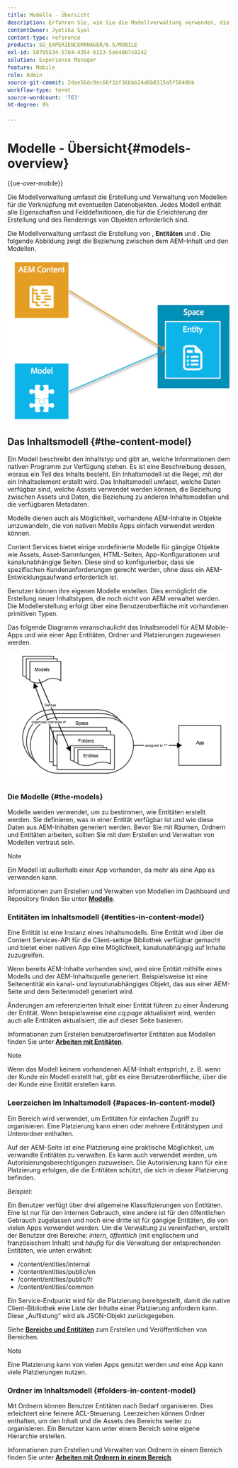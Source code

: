 ```yaml
---
title: Modelle - Übersicht
description: Erfahren Sie, wie Sie die Modellverwaltung verwenden, die die Erstellung und Verwaltung von Modellen für die Verknüpfung mit möglichen Datenobjekten umfasst.
contentOwner: Jyotika Syal
content-type: reference
products: SG_EXPERIENCEMANAGER/6.5/MOBILE
exl-id: 50785534-5784-4354-b123-5e640b7c0242
solution: Experience Manager
feature: Mobile
role: Admin
source-git-commit: 2dae56dc9ec66f1bf36bbb24d6b0315a5f5040bb
workflow-type: tm+mt
source-wordcount: '763'
ht-degree: 0%

---
```


# Modelle - Übersicht{#models-overview}

{{ue-over-mobile}}

Die Modellverwaltung umfasst die Erstellung und Verwaltung von Modellen für die Verknüpfung mit eventuellen Datenobjekten. Jedes Modell enthält alle Eigenschaften und Felddefinitionen, die für die Erleichterung der Erstellung und des Renderings von Objekten erforderlich sind.

Die Modellverwaltung umfasst die Erstellung von **&#x200B;**, **Entitäten** und **&#x200B;**. Die folgende Abbildung zeigt die Beziehung zwischen dem AEM-Inhalt und den Modellen.

![chlimage_1-81](assets/chlimage_1-81.png)

## Das Inhaltsmodell {#the-content-model}

Ein Modell beschreibt den Inhaltstyp und gibt an, welche Informationen dem nativen Programm zur Verfügung stehen. Es ist eine Beschreibung dessen, woraus ein Teil des Inhalts besteht. Ein Inhaltsmodell ist die Regel, mit der ein Inhaltselement erstellt wird. Das Inhaltsmodell umfasst, welche Daten verfügbar sind, welche Assets verwendet werden können, die Beziehung zwischen Assets und Daten, die Beziehung zu anderen Inhaltsmodellen und die verfügbaren Metadaten.

Modelle dienen auch als Möglichkeit, vorhandene AEM-Inhalte in Objekte umzuwandeln, die von nativen Mobile Apps einfach verwendet werden können.

Content Services bietet einige vordefinierte Modelle für gängige Objekte wie Assets, Asset-Sammlungen, HTML-Seiten, App-Konfigurationen und kanalunabhängige Seiten. Diese sind so konfigurierbar, dass sie spezifischen Kundenanforderungen gerecht werden, ohne dass ein AEM-Entwicklungsaufwand erforderlich ist.

Benutzer können ihre eigenen Modelle erstellen. Dies ermöglicht die Erstellung neuer Inhaltstypen, die noch nicht von AEM verwaltet werden. Die Modellerstellung erfolgt über eine Benutzeroberfläche mit vorhandenen primitiven Typen.

Das folgende Diagramm veranschaulicht das Inhaltsmodell für AEM Mobile-Apps und wie einer App Entitäten, Ordner und Platzierungen zugewiesen werden.

![chlimage_1-82](assets/chlimage_1-82.png)

### Die Modelle {#the-models}

Modelle werden verwendet, um zu bestimmen, wie Entitäten erstellt werden. Sie definieren, was in einer Entität verfügbar ist und wie diese Daten aus AEM-Inhalten generiert werden. Bevor Sie mit Räumen, Ordnern und Entitäten arbeiten, sollten Sie mit dem Erstellen und Verwalten von Modellen vertraut sein.

>[!NOTE]
>
>Ein Modell ist außerhalb einer App vorhanden, da mehr als eine App es verwenden kann.
>

Informationen zum Erstellen und Verwalten von Modellen im Dashboard und Repository finden Sie unter **[Modelle](/help/mobile/administer-mobile-apps.md)**.

### Entitäten im Inhaltsmodell {#entities-in-content-model}

Eine Entität ist eine Instanz eines Inhaltsmodells. Eine Entität wird über die Content Services-API für die Client-seitige Bibliothek verfügbar gemacht und bietet einer nativen App eine Möglichkeit, kanalunabhängig auf Inhalte zuzugreifen.

Wenn bereits AEM-Inhalte vorhanden sind, wird eine Entität mithilfe eines Modells und der AEM-Inhaltsquelle generiert. Beispielsweise ist eine Seitenentität ein kanal- und layoutunabhängiges Objekt, das aus einer AEM-Seite und dem Seitenmodell generiert wird.

Änderungen am referenzierten Inhalt einer Entität führen zu einer Änderung der Entität. Wenn beispielsweise eine *cq:page* aktualisiert wird, werden auch alle Entitäten aktualisiert, die auf dieser Seite basieren.

Informationen zum Erstellen benutzerdefinierter Entitäten aus Modellen finden Sie unter **[Arbeiten mit Entitäten](/help/mobile/spaces-and-entities.md)**.

>[!NOTE]
>
>Wenn das Modell keinem vorhandenen AEM-Inhalt entspricht, z. B. wenn der Kunde ein Modell erstellt hat, gibt es eine Benutzeroberfläche, über die der Kunde eine Entität erstellen kann.
>

### Leerzeichen im Inhaltsmodell {#spaces-in-content-model}

Ein Bereich wird verwendet, um Entitäten für einfachen Zugriff zu organisieren. Eine Platzierung kann einen oder mehrere Entitätstypen und Unterordner enthalten.

Auf der AEM-Seite ist eine Platzierung eine praktische Möglichkeit, um verwandte Entitäten zu verwalten. Es kann auch verwendet werden, um Autorisierungsberechtigungen zuzuweisen. Die Autorisierung kann für eine Platzierung erfolgen, die die Entitäten schützt, die sich in dieser Platzierung befinden.

*Beispiel*:

Ein Benutzer verfügt über drei allgemeine Klassifizierungen von Entitäten. Eine ist nur für den internen Gebrauch, eine andere ist für den öffentlichen Gebrauch zugelassen und noch eine dritte ist für gängige Entitäten, die von vielen Apps verwendet werden. Um die Verwaltung zu vereinfachen, erstellt der Benutzer drei Bereiche: *intern*, *öffentlich* (mit englischem und französischem Inhalt) und *häufig* für die Verwaltung der entsprechenden Entitäten, wie unten erwähnt:

* /content/entities/internal
* /content/entities/public/en
* /content/entities/public/fr
* /content/entities/common

Ein Service-Endpunkt wird für die Platzierung bereitgestellt, damit die native Client-Bibliothek eine Liste der Inhalte einer Platzierung anfordern kann. Diese „Auflistung“ wird als JSON-Objekt zurückgegeben.

Siehe **[Bereiche und Entitäten](/help/mobile/spaces-and-entities.md)** zum Erstellen und Veröffentlichen von Bereichen.

>[!NOTE]
>
>Eine Platzierung kann von vielen Apps genutzt werden und eine App kann viele Platzierungen nutzen.

### Ordner im Inhaltsmodell {#folders-in-content-model}

Mit Ordnern können Benutzer Entitäten nach Bedarf organisieren. Dies erleichtert eine feinere ACL-Steuerung. Leerzeichen können Ordner enthalten, um den Inhalt und die Assets des Bereichs weiter zu organisieren. Ein Benutzer kann unter einem Bereich seine eigene Hierarchie erstellen.

Informationen zum Erstellen und Verwalten von Ordnern in einem Bereich finden Sie unter **[Arbeiten mit Ordnern in einem Bereich](/help/mobile/spaces-and-entities.md)**.
